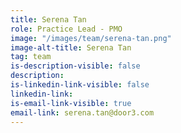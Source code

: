 ```yaml
---
title: Serena Tan
role: Practice Lead - PMO
image: "/images/team/serena-tan.png"
image-alt-title: Serena Tan
tag: team
is-description-visible: false
description: 
is-linkedin-link-visible: false
linkedin-link: 
is-email-link-visible: true
email-link: serena.tan@door3.com
---
```


